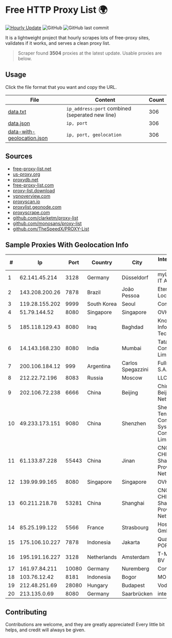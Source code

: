 
# Free HTTP Proxy List 🌍

[![Hourly Update](https://github.com/mertguvencli/http-proxy-list/actions/workflows/main.yml/badge.svg?branch=main)](https://github.com/mertguvencli/http-proxy-list/actions/workflows/main.yml)
![GitHub](https://img.shields.io/github/license/mertguvencli/http-proxy-list)
![GitHub last commit](https://img.shields.io/github/last-commit/mertguvencli/http-proxy-list)

It is a lightweight project that hourly scrapes lots of free-proxy sites, validates if it works, and serves a clean proxy list.


> Scraper found **3504** proxies at the latest update. Usable proxies are below.

## Usage

Click the file format that you want and copy the URL.


|File|Content|Count|
|----|-------|-----|
|[data.txt](https://raw.githubusercontent.com/mertguvencli/http-proxy-list/main/proxy-list/data.txt)|`ip_address:port` combined (seperated new line)|306|
|[data.json](https://raw.githubusercontent.com/mertguvencli/http-proxy-list/main/proxy-list/data.json)|`ip, port`|306|
|[data-with-geolocation.json](https://raw.githubusercontent.com/mertguvencli/http-proxy-list/main/proxy-list/data-with-geolocation.json)|`ip, port, geolocation`|306|

## Sources

* [free-proxy-list.net](https://free-proxy-list.net)
* [us-proxy.org](https://www.us-proxy.org)
* [proxydb.net](http://proxydb.net)
* [free-proxy-list.com](https://free-proxy-list.com/?page=&port=&type%5B%5D=http&type%5B%5D=https&up_time=0&search=Search)
* [proxy-list.download](https://www.proxy-list.download/HTTP)
* [vpnoverview.com](https://vpnoverview.com/privacy/anonymous-browsing/free-proxy-servers)
* [proxyscan.io](https://www.proxyscan.io)
* [proxylist.geonode.com](https://proxylist.geonode.com/api/proxy-list?limit=300&page=1&sort_by=lastChecked&sort_type=desc&protocols=http,https)
* [proxyscrape.com](https://api.proxyscrape.com/v2/?request=displayproxies&protocol=http&timeout=10000&country=all&ssl=all&anonymity=all)
* [github.com/clarketm/proxy-list](https://raw.githubusercontent.com/clarketm/proxy-list/master/proxy-list-raw.txt)
* [github.com/monosans/proxy-list](https://raw.githubusercontent.com/monosans/proxy-list/main/proxies/http.txt)
* [github.com/TheSpeedX/PROXY-List](https://raw.githubusercontent.com/TheSpeedX/PROXY-List/master/http.txt)


## Sample Proxies With Geolocation Info

|#|Ip|Port|Country|City|Internet Service Provider|
|-|--|----|-------|----|-------------------------|
|1|62.141.45.214|3128|Germany|Düsseldorf|myLoc managed IT AG|
|2|143.208.200.26|7878|Brazil|João Pessoa|Eternal VÔdeo Locadora Ltda|
|3|119.28.155.202|9999|South Korea|Seoul|ComsenzNet|
|4|51.79.144.52|8080|Singapore|Singapore|OVH SAS|
|5|185.118.129.43|8080|Iraq|Baghdad|Knowledge Path Information Technology ISP|
|6|14.143.168.230|8080|India|Mumbai|Tata Communications Limited|
|7|200.106.184.12|999|Argentina|Carlos Spegazzini|Fullnet Solutions S.A.S.|
|8|212.22.72.196|8083|Russia|Moscow|LLC FIBERTEL|
|9|202.106.72.238|6666|China|Beijing|China Unicom Beijing Province Network|
|10|49.233.173.151|9080|China|Shenzhen|Shenzhen Tencent Computer Systems Company Limited|
|11|61.133.87.228|55443|China|Jinan|CNC Group CHINA169 Shandong Province Network|
|12|139.99.99.165|8080|Singapore|Singapore|OVH SAS|
|13|60.211.218.78|53281|China|Shanghai|CNC Group CHINA169 Shandong Province Network|
|14|85.25.199.122|5566|France|Strasbourg|Host Europe GmbH|
|15|175.106.10.227|7878|Indonesia|Jakarta|Quantum Dist POP GC|
|16|195.191.16.227|3128|Netherlands|Amsterdam|T-Mobile Thuis BV|
|17|161.97.84.211|10080|Germany|Nuremberg|Contabo GmbH|
|18|103.76.12.42|8181|Indonesia|Bogor|MORATELINDO|
|19|212.48.251.69|28080|Hungary|Budapest|Vodafone|
|20|213.135.0.69|8080|Germany|Saarbrücken|intersaar GmbH|



## Contributing

Contributions are welcome, and they are greatly appreciated! Every
little bit helps, and credit will always be given.

